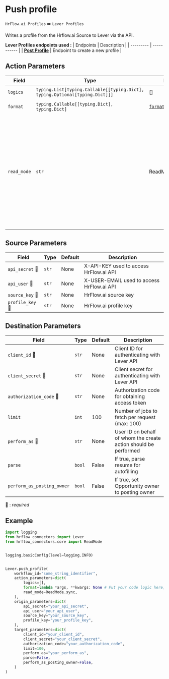 
# Push profile
`HrFlow.ai Profiles` :arrow_right: `Lever Profiles`

Writes a profile from the Hrflow.ai Source to Lever via the API.



**Lever Profiles endpoints used :**
| Endpoints | Description |
| --------- | ----------- |
| [**Post Profile**](https://api.sandbox.lever.co/v1/opportunities) | Endpoint to create a new profile |


## Action Parameters

| Field | Type | Default | Description |
| ----- | ---- | ------- | ----------- |
| `logics`  | `typing.List[typing.Callable[[typing.Dict], typing.Optional[typing.Dict]]]` | [] | List of logic functions |
| `format`  | `typing.Callable[[typing.Dict], typing.Dict]` | [`format_opportunity`](../connector.py#L298) | Formatting function |
| `read_mode`  | `str` | ReadMode.sync | If 'incremental' then `read_from` of the last run is given to Origin Warehouse during read. **The actual behavior depends on implementation of read**. In 'sync' mode `read_from` is neither fetched nor given to Origin Warehouse during read. |

## Source Parameters

| Field | Type | Default | Description |
| ----- | ---- | ------- | ----------- |
| `api_secret` :red_circle: | `str` | None | X-API-KEY used to access HrFlow.ai API |
| `api_user` :red_circle: | `str` | None | X-USER-EMAIL used to access HrFlow.ai API |
| `source_key` :red_circle: | `str` | None | HrFlow.ai source key |
| `profile_key` :red_circle: | `str` | None | HrFlow.ai profile key |

## Destination Parameters

| Field | Type | Default | Description |
| ----- | ---- | ------- | ----------- |
| `client_id` :red_circle: | `str` | None | Client ID for authenticating with Lever API |
| `client_secret` :red_circle: | `str` | None | Client secret for authenticating with Lever API |
| `authorization_code` :red_circle: | `str` | None | Authorization code for obtaining access token |
| `limit`  | `int` | 100 | Number of jobs to fetch per request (max: 100) |
| `perform_as` :red_circle: | `str` | None | User ID on behalf of whom the create action should be performed |
| `parse`  | `bool` | False | If true, parse resume for autofilling |
| `perform_as_posting_owner`  | `bool` | False | If true, set Opportunity owner to posting owner |

:red_circle: : *required*

## Example

```python
import logging
from hrflow_connectors import Lever
from hrflow_connectors.core import ReadMode


logging.basicConfig(level=logging.INFO)


Lever.push_profile(
    workflow_id="some_string_identifier",
    action_parameters=dict(
        logics=[],
        format=lambda *args, **kwargs: None # Put your code logic here,
        read_mode=ReadMode.sync,
    ),
    origin_parameters=dict(
        api_secret="your_api_secret",
        api_user="your_api_user",
        source_key="your_source_key",
        profile_key="your_profile_key",
    ),
    target_parameters=dict(
        client_id="your_client_id",
        client_secret="your_client_secret",
        authorization_code="your_authorization_code",
        limit=100,
        perform_as="your_perform_as",
        parse=False,
        perform_as_posting_owner=False,
    )
)
```